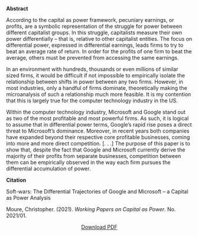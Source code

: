 <b>Abstract</b>

According to the capital as power framework, pecuniary earnings, or profits, are a symbolic representation of the struggle for power between different capitalist groups. In this struggle, capitalists measure their own power differentially – that is, relative to other capitalist entities. The focus on differential power, expressed in differential earnings, leads firms to try to beat an average rate of return. In order for the profits of one firm to beat the average, others must be prevented from accessing the same earnings.

In an environment with hundreds, thousands or even millions of similar sized firms, it would be difficult if not impossible to empirically isolate the relationship between shifts in power between any two firms. However, in most industries, only a handful of firms dominate, theoretically making the microanalysis of such a relationship much more feasible. It is my contention that this is largely true for the computer technology industry in the US.

Within the computer technology industry, Microsoft and Google stand out as two of the most profitable and most powerful firms. As such, it is logical to assume that in differential power terms, Google’s rapid rise poses a direct threat to Microsoft’s dominance. Moreover, in recent years both companies have expanded beyond their respective core profitable businesses, coming into more and more direct competition. [. . .] The purpose of this paper is to show that, despite the fact that Google and Microsoft currently derive the majority of their profits from separate businesses, competition between them can be empirically observed in the way each firm pursues the differential accumulation of power.

<b>Citation</b>

Soft-wars: The Differential Trajectories of Google and Microsoft – a Capital as Power Analysis

Moure, Christopher. (2021). <i>Working Papers on Capital as Power</i>. No. 2021/01. 

<div style="text-align:center">
<a href="https://capitalaspower.com/wp-content/uploads/2021/02/Moure_softwars.pdf">Download PDF</a>
</div>


